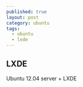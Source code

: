 ```yaml
---
published: true
layout: post
category: ubuntu
tags: 
  - ubuntu
  - lxde
---
```


## LXDE

Ubuntu 12.04 server + LXDE